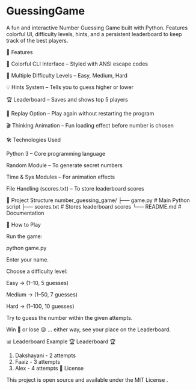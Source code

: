 # GuessingGame
A fun and interactive Number Guessing Game built with Python. Features colorful UI, difficulty levels, hints, and a persistent leaderboard to keep track of the best players.

🚀 Features

🎨 Colorful CLI Interface – Styled with ANSI escape codes

🧩 Multiple Difficulty Levels – Easy, Medium, Hard

💡 Hints System – Tells you to guess higher or lower

🏆 Leaderboard – Saves and shows top 5 players

🔄 Replay Option – Play again without restarting the program

🎬 Thinking Animation – Fun loading effect before number is chosen

🛠 Technologies Used

Python 3 – Core programming language

Random Module – To generate secret numbers

Time & Sys Modules – For animation effects

File Handling (scores.txt) – To store leaderboard scores

📁 Project Structure
number_guessing_game/
├── game.py       # Main Python script
├── scores.txt    # Stores leaderboard scores
└── README.md     # Documentation

🎯 How to Play

Run the game:

python game.py


Enter your name.

Choose a difficulty level:

Easy → (1–10, 5 guesses)

Medium → (1–50, 7 guesses)

Hard → (1–100, 10 guesses)

Try to guess the number within the given attempts.

Win 🎉 or lose 😢 … either way, see your place on the Leaderboard.

📊 Leaderboard Example
🏆 Leaderboard 🏆
1. Dakshayani - 2 attempts
2. Faaiz - 3 attempts
3. Alex - 4 attempts
📄 License

This project is open source and available under the MIT License
.
